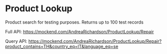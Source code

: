 # Product Lookup
Product search for testing purposes.
Returns up to 100 test records

Full API: https://mockend.com/AndreaRichardson/ProductLookup/Repair

Query API: https://mockend.com/AndreaRichardson/ProductLookup/Repair?product_contains=TH&country_eq=IT&language_eq=se
